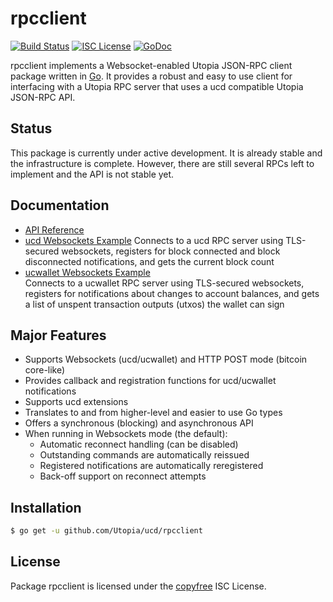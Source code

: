 rpcclient
=========

[![Build Status](https://img.shields.io/travis/Utopia/ucd.svg)](https://travis-ci.org/Utopia/ucd)
[![ISC License](https://img.shields.io/badge/license-ISC-blue.svg)](http://copyfree.org)
[![GoDoc](https://img.shields.io/badge/godoc-reference-blue.svg)](https://godoc.org/github.com/Utopia/ucd/rpcclient)

rpcclient implements a Websocket-enabled Utopia JSON-RPC client package written
in [Go](https://golang.org/).  It provides a robust and easy to use client for
interfacing with a Utopia RPC server that uses a ucd compatible Utopia
JSON-RPC API.

## Status

This package is currently under active development.  It is already stable and
the infrastructure is complete.  However, there are still several RPCs left to
implement and the API is not stable yet.

## Documentation

* [API Reference](https://godoc.org/github.com/Utopia/ucd/rpcclient)
* [ucd Websockets Example](https://github.com/Utopia/ucd/tree/master/rpcclient/examples/ucdwebsockets)
  Connects to a ucd RPC server using TLS-secured websockets, registers for
  block connected and block disconnected notifications, and gets the current
  block count
* [ucwallet Websockets Example](https://github.com/Utopia/ucd/tree/master/rpcclient/examples/ucwalletwebsockets)  
  Connects to a ucwallet RPC server using TLS-secured websockets, registers for
  notifications about changes to account balances, and gets a list of unspent
  transaction outputs (utxos) the wallet can sign

## Major Features

* Supports Websockets (ucd/ucwallet) and HTTP POST mode (bitcoin core-like)
* Provides callback and registration functions for ucd/ucwallet notifications
* Supports ucd extensions
* Translates to and from higher-level and easier to use Go types
* Offers a synchronous (blocking) and asynchronous API
* When running in Websockets mode (the default):
  * Automatic reconnect handling (can be disabled)
  * Outstanding commands are automatically reissued
  * Registered notifications are automatically reregistered
  * Back-off support on reconnect attempts

## Installation

```bash
$ go get -u github.com/Utopia/ucd/rpcclient
```

## License

Package rpcclient is licensed under the [copyfree](http://copyfree.org) ISC
License.
